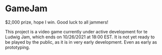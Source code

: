 # GameJam
$2,000 prize, hope I win. Good luck to all jammers!

This project is a video game currently under active development for te Ludwig Jam, which ends on 10/26/2021 at 18:00 EST.
It is not yet ready to be played by the public, as it is in very early development. Even as early as prototyping.
